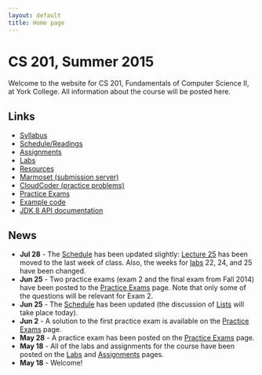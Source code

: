 ```yaml
---
layout: default
title: Home page
---
```


# CS 201, Summer 2015

Welcome to the website for CS 201, Fundamentals of Computer Science II, at York College.  All information about the course will be posted here.

## Links

<ul>
  <li><a href="syllabus.html">Syllabus</a></li>
  <li><a href="schedule.html">Schedule/Readings</a></li>
  <li><a href="assign/index.html">Assignments</a></li>
  <li><a href="labs/index.html">Labs</a></li>
  <li><a href="resources/index.html">Resources</a></li>
  <li><a href="https://cs.ycp.edu/marmoset">Marmoset (submission server)</a></li>
  <li><a href="https://cs.ycp.edu/cloudcoder">CloudCoder (practice problems)</a></li>
  <li><a href="practice/index.html">Practice Exams</a></li>
  <li><a href="examples/index.html">Example code</a></li>
  <li><a href="https://docs.oracle.com/javase/8/docs/api/">JDK 8 API documentation</a></li>
</ul>

## News

* **Jul 28** - The [Schedule](schedule.html) has been updated slightly: [Lecture 25](lectures/lecture25.html) has been moved to the last week of class.  Also, the weeks for [labs](labs/index.html) 22, 24, and 25 have been changed.
* **Jun 25** - Two practice exams (exam 2 and the final exam from Fall 2014) have been posted to the [Practice Exams](practice/index.html) page.  Note that only some of the questions will be relevant for Exam 2.
* **Jun 25** - The [Schedule](schedule.html) has been updated (the discussion of [Lists](lectures/lecture16.html) will take place today).
* **Jun 2** - A solution to the first practice exam is available on the [Practice Exams](practice/index.html) page.
* **May 28** - A practice exam has been posted on the [Practice Exams](practice/index.html) page.
* **May 18** - All of the labs and assignments for the course have been posted on the [Labs](labs/index.html) and [Assignments](assign/index.html) pages.
* **May 18** - Welcome!
